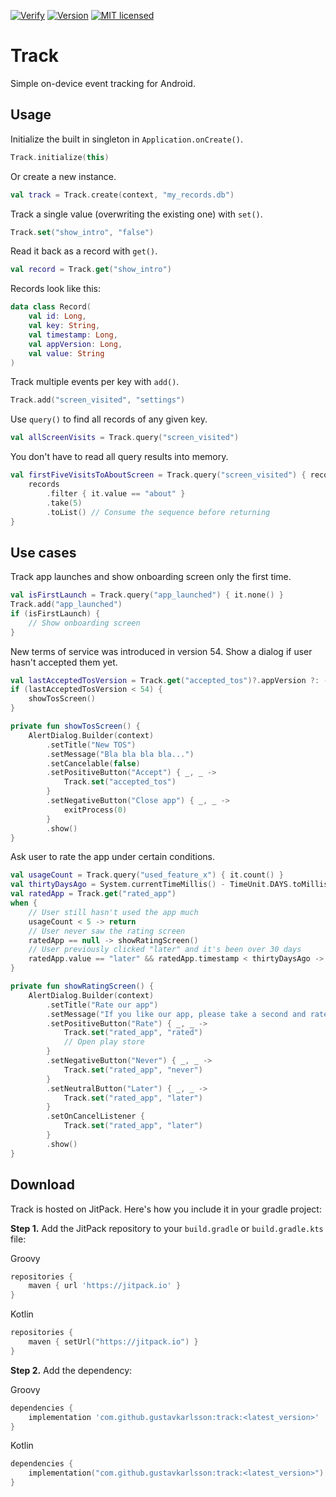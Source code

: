 [![Verify](https://github.com/gustavkarlsson/track/workflows/Verify/badge.svg)](https://github.com/gustavkarlsson/track/actions)
[![Version](https://jitpack.io/v/gustavkarlsson/track.svg)](https://jitpack.io/#gustavkarlsson/track)
[![MIT licensed](https://img.shields.io/badge/license-MIT-blue.svg)](https://github.com/gustavkarlsson/track/blob/master/LICENSE.md)

# Track

Simple on-device event tracking for Android.

## Usage

Initialize the built in singleton in `Application.onCreate()`.

```kotlin
Track.initialize(this)
```

Or create a new instance.

```kotlin
val track = Track.create(context, "my_records.db")
```

Track a single value (overwriting the existing one) with `set()`.

```kotlin
Track.set("show_intro", "false")
```

Read it back as a record with `get()`.

```kotlin
val record = Track.get("show_intro")
```

Records look like this:

```kotlin
data class Record(
    val id: Long,
    val key: String,
    val timestamp: Long,
    val appVersion: Long,
    val value: String
)
```

Track multiple events per key with `add()`.

```kotlin
Track.add("screen_visited", "settings")
```

Use `query()` to find all records of any given key.

```kotlin
val allScreenVisits = Track.query("screen_visited")
```

You don't have to read all query results into memory.

```kotlin
val firstFiveVisitsToAboutScreen = Track.query("screen_visited") { records ->
    records
        .filter { it.value == "about" }
        .take(5)
        .toList() // Consume the sequence before returning
}
```

## Use cases

Track app launches and show onboarding screen only the first time.

```kotlin
val isFirstLaunch = Track.query("app_launched") { it.none() }
Track.add("app_launched")
if (isFirstLaunch) {
    // Show onboarding screen
}
```

New terms of service was introduced in version 54.
Show a dialog if user hasn't accepted them yet.

```kotlin
val lastAcceptedTosVersion = Track.get("accepted_tos")?.appVersion ?: -1
if (lastAcceptedTosVersion < 54) {
    showTosScreen()
}

private fun showTosScreen() {
    AlertDialog.Builder(context)
        .setTitle("New TOS")
        .setMessage("Bla bla bla bla...")
        .setCancelable(false)
        .setPositiveButton("Accept") { _, _ ->
            Track.set("accepted_tos")
        }
        .setNegativeButton("Close app") { _, _ ->
            exitProcess(0)
        }
        .show()
}
```

Ask user to rate the app under certain conditions.

```kotlin
val usageCount = Track.query("used_feature_x") { it.count() }
val thirtyDaysAgo = System.currentTimeMillis() - TimeUnit.DAYS.toMillis(30)
val ratedApp = Track.get("rated_app")
when {
    // User still hasn't used the app much
    usageCount < 5 -> return
    // User never saw the rating screen
    ratedApp == null -> showRatingScreen()
    // User previously clicked "later" and it's been over 30 days
    ratedApp.value == "later" && ratedApp.timestamp < thirtyDaysAgo -> showRatingScreen()
}

private fun showRatingScreen() {
    AlertDialog.Builder(context)
        .setTitle("Rate our app")
        .setMessage("If you like our app, please take a second and rate it on the Play Store!")
        .setPositiveButton("Rate") { _, _ ->
            Track.set("rated_app", "rated")
            // Open play store
        }
        .setNegativeButton("Never") { _, _ ->
            Track.set("rated_app", "never")
        }
        .setNeutralButton("Later") { _, _ ->
            Track.set("rated_app", "later")
        }
        .setOnCancelListener {
            Track.set("rated_app", "later")
        }
        .show()
}
```

## Download

Track is hosted on JitPack. Here's how you include it in your gradle project:

**Step 1.** Add the JitPack repository to your `build.gradle` or `build.gradle.kts` file:

Groovy
```groovy
repositories {
    maven { url 'https://jitpack.io' }
}
```

Kotlin
```kotlin
repositories {
    maven { setUrl("https://jitpack.io") }
}
```

**Step 2.** Add the dependency:

Groovy
```groovy
dependencies {
    implementation 'com.github.gustavkarlsson:track:<latest_version>'
}
```

Kotlin
```kotlin
dependencies {
    implementation("com.github.gustavkarlsson:track:<latest_version>")
}
```
